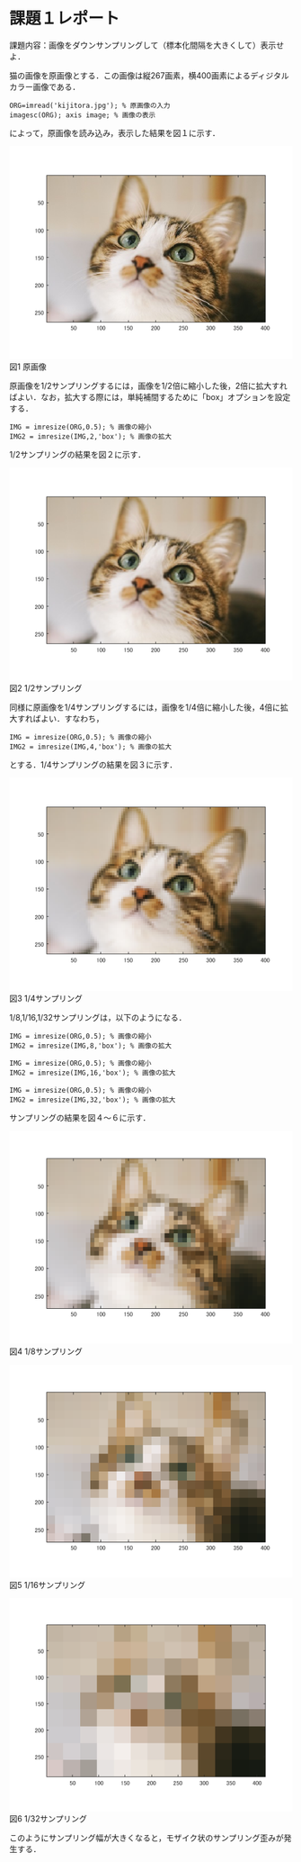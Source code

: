 # 課題１レポート

課題内容：画像をダウンサンプリングして（標本化間隔を大きくして）表示せよ．

猫の画像を原画像とする．この画像は縦267画素，横400画素によるディジタルカラー画像である．
````
ORG=imread('kijitora.jpg'); % 原画像の入力  
imagesc(ORG); axis image; % 画像の表示
````
によって，原画像を読み込み，表示した結果を図１に示す．

![原画像](./image/org_img.png)  
図1 原画像

原画像を1/2サンプリングするには，画像を1/2倍に縮小した後，2倍に拡大すればよい．なお，拡大する際には，単純補間するために「box」オプションを設定する．
````
IMG = imresize(ORG,0.5); % 画像の縮小  
IMG2 = imresize(IMG,2,'box'); % 画像の拡大
````
1/2サンプリングの結果を図２に示す．

![1/2サンプリング](./image/kadai1_1.png)  
図2 1/2サンプリング

同様に原画像を1/4サンプリングするには，画像を1/4倍に縮小した後，4倍に拡大すればよい．すなわち，
````
IMG = imresize(ORG,0.5); % 画像の縮小  
IMG2 = imresize(IMG,4,'box'); % 画像の拡大
````
とする．1/4サンプリングの結果を図３に示す．

![1/4サンプリング](./image/kadai1_2.png)  
図3 1/4サンプリング

1/8,1/16,1/32サンプリングは，以下のようになる．
````
IMG = imresize(ORG,0.5); % 画像の縮小  
IMG2 = imresize(IMG,8,'box'); % 画像の拡大
````
````
IMG = imresize(ORG,0.5); % 画像の縮小  
IMG2 = imresize(IMG,16,'box'); % 画像の拡大
````
````
IMG = imresize(ORG,0.5); % 画像の縮小  
IMG2 = imresize(IMG,32,'box'); % 画像の拡大
````
サンプリングの結果を図４～６に示す．

![1/8サンプリング](./image/kadai1_3.png)  
図4 1/8サンプリング

![1/16サンプリング](./image/kadai1_4.png)  
図5 1/16サンプリング

![1/32サンプリング](./image/kadai1_5.png)  
図6 1/32サンプリング

このようにサンプリング幅が大きくなると，モザイク状のサンプリング歪みが発生する．

